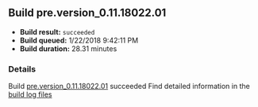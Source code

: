 ## Build pre.version_0.11.18022.01
- **Build result:** `succeeded`
- **Build queued:** 1/22/2018 9:42:11 PM
- **Build duration:** 28.31 minutes
### Details
Build [pre.version_0.11.18022.01](https://winappstudio.visualstudio.com/web/build.aspx?pcguid=a4ef43be-68ce-4195-a619-079b4d9834c2&builduri=vstfs%3a%2f%2f%2fBuild%2fBuild%2f24746) succeeded
Find detailed information in the [build log files](https://uwpctdiags.blob.core.windows.net/buildlogs/pre.version_0.11.18022.01_logs.zip)
